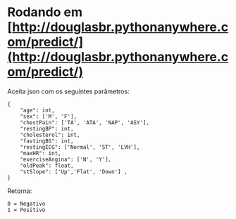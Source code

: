 # Rodando em [http://douglasbr.pythonanywhere.com/predict/](http://douglasbr.pythonanywhere.com/predict/)

Aceita json com os seguintes parâmetros:<br>

    {
		"age": int,
		"sex": ['M', 'F'],
		"chestPain": ['TA', 'ATA', 'NAP', 'ASY'],
		"restingBP": int,
		"cholesterol": int,
		"fastingBS": int,
		"restingECG": ['Normal', 'ST', 'LVH'],
		"maxHR": int,
		"exerciseAngina": ['N', 'Y'],
		"oldPeak": float,
		"stSlope": ['Up','Flat', 'Down'] ,
	}

Retorna:

 	0 = Negativo
  	1 = Positivo
